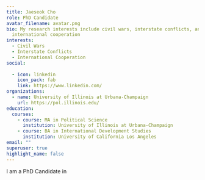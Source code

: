 ```yaml
---
title: Jaeseok Cho
role: PhD Candidate
avatar_filename: avatar.png
bio: My research interests include civil wars, interstate conflicts, and
  international cooperation
interests:
  - Civil Wars
  - Interstate Conflicts
  - International Cooperation
social:
 
  - icon: linkedin
    icon_pack: fab
    link: https://www.linkedin.com/
organizations:
  - name: University of Illinois at Urbana-Champaign
    url: https://pol.illinois.edu/
education:
  courses:
    - course: MA in Political Science
      institution: University of Illinois at Urbana-Champaign
    - course: BA in International Development Studies
      institution: University of California Los Angeles
email: ""
superuser: true
highlight_name: false
---
```


I am a PhD Candidate in 


